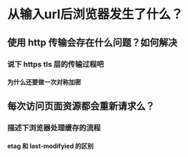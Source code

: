 # 从输入url后浏览器发生了什么？

## 使用 http 传输会存在什么问题？如何解决

### 说下 https tls 层的传输过程吧

#### 为什么还要做一次对称加密

## 每次访问页面资源都会重新请求么？

### 描述下浏览器处理缓存的流程

#### etag 和 last-modifyied 的区别

